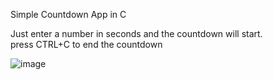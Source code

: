 Simple Countdown App in C

Just enter a number in seconds and the countdown will start. <br>
press CTRL+C to end the countdown

![image](https://github.com/3Tamao3/Countdown/assets/95978838/7d283cf9-c1d3-4f71-9d96-7cc56c7e3e30)
